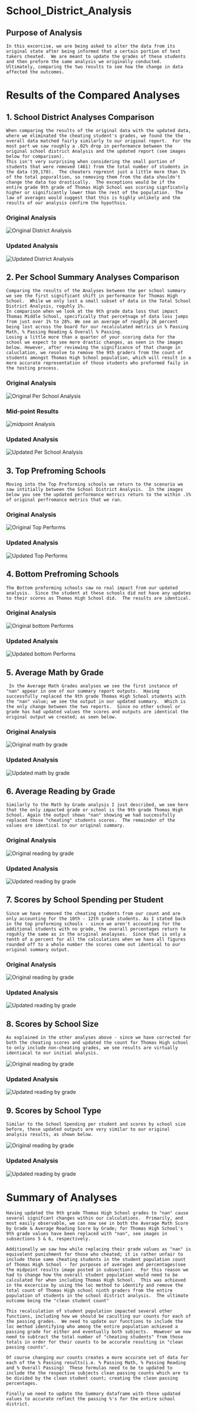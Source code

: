 # School_District_Analysis

## Purpose of Analysis
    In this excercise, we are being asked to alter the data from its original state after being informed that a certain portion of test takers cheated.  We are meant to update the grades of these students and then preform the same analysis we originally conducted. Ultimately, comparing the two results to see how the change in data affected the outcomes.

# Results of the Compared Analyses 

## 1. School District Analyses Comparison 
    When comparing the results of the original data with the updated data, where we eliminated the cheating student's grades, we found the the overall data matched fairly similarly to our original report.  For the most part we saw roughly a .02% drop in performance between the original school district Analysis and the updated report (see images below for comparison).  
    This isn't very surprising when considering the small portion of students that were removed (461) from the total number of students in the data (39,170).  The cheaters represnt just a little more than 1% of the total popuraltion, so removing them from the data shouldn't change the data too drastically.  The exceptions would be if the entire grade 9th grade of Thomas High School was scoring signficatnly higher or significantly lower than the rest of the population.  The law of averages would suggest that this is highly unlikely and the results of our analysis confirm the hypothsis. 

### Original Analysis
![Original District Analysis](https://github.com/Gkmb2390/School_District_Analysis/blob/main/Resources/original_district_summary.png)
### Updated Analysis
![Updated District Analysis](https://github.com/Gkmb2390/School_District_Analysis/blob/main/Resources/updated_district_summary.png)

## 2.  Per School Summary Analyses Comparison
    Comparing the results of the Analyses between the per school summary we see the first significant shift in performance for Thomas High School.  While we only lost a small subset of data in the Total School District Analysis, roguhly 1%. 
    In comparison when we look at the 9th grade data loss that impact Thomas Middle School, specifically that percetnage of data loss jumps from just over 1% to 28%. We see an average of roughly 26 percent being lost across the board for our recalculated metrics in % Passing Math, % Passing Reading & Overall % Passing.  
    Losing a little more than a quarter of your scoring data for the school we expect to see more drastic changes, as seen in the images below. However, after reviewing the significance of that change in caluclation, we resolve to remove the 9th graders from the count of students amongst Thomas High School population, which will result in a more accurate representation of those students who preformed faily in the testing process.   

### Original Analysis
![Original Per School Analysis](https://github.com/Gkmb2390/School_District_Analysis/blob/main/Resources/original_per_school_summary.png)

### Mid-point Results
![midpoint Analysis](https://github.com/Gkmb2390/School_District_Analysis/blob/main/Resources/Updated_per_school_summary_midpoint.png)

### Updated Analysis
![Updated Per School Analysis](https://github.com/Gkmb2390/School_District_Analysis/blob/main/Resources/Updated_per_school_summary.png)


## 3. Top Prefroming Schools
    Moving into the Top Preforming schools we return to the scenario we saw intitially between the School District Analysis.  In the images below you see the updated performance metrics return to the within .1% of original perfromance metrics that we ran.  


### Original Analysis
![Original Top Performs](https://github.com/Gkmb2390/School_District_Analysis/blob/main/Resources/original_top_preforming_schools.png)
### Updated Analysis
![Updated Top Performs](https://github.com/Gkmb2390/School_District_Analysis/blob/main/Resources/updated_top_preforming_schools.png)



## 4. Bottom Prefroming Schools
    The Bottom preforming schools saw no real impact from our updated analysis.  Since the student at these schools did not have any updates to their scores as Thomas High School did.  The results are identical. 
### Original Analysis
![Original bottom Performs](https://github.com/Gkmb2390/School_District_Analysis/blob/main/Resources/original_bottom_preforming_schools.png)
### Updated Analysis
![Updated bottom Performs](https://github.com/Gkmb2390/School_District_Analysis/blob/main/Resources/updated_bottom_preforming_schools.png)

## 5. Average Math by Grade
     In the Average Math Grades analyses we see the first instance of "nan" appear in one of our summary report outputs.  Having successfully replaced the 9th grade Thomas High School students with the "nan" value; we see the output in our updated summary.  Which is the only change between the two reports.  Since no other school or grade has had updated values the scores and outputs are identical the original output we created; as seen below.
### Original Analysis
![Original math by grade](https://github.com/Gkmb2390/School_District_Analysis/blob/main/Resources/original_math_by_grade.png)
### Updated Analysis
![Updated math by grade](https://github.com/Gkmb2390/School_District_Analysis/blob/main/Resources/updated_math_by_grade.png)

## 6. Average Reading by Grade
    Similarly to the Math by Grade analysis I just described, we see here that the only impacted grade or school is the 9th grade Thomas High School. Again the output shows "nan" showing we had successfully replaced those "cheating" students scores.  The remainder of the values are identical to our original summary. 
### Original Analysis
![Original reading by grade](https://github.com/Gkmb2390/School_District_Analysis/blob/main/Resources/original_reading_by_grade.png)
### Updated Analysis
![Updated reading by grade](https://github.com/Gkmb2390/School_District_Analysis/blob/main/Resources/updated_reading_by_grade.png)

## 7. Scores by School Spending per Student
    Since we have removed the cheating students from our count and are only accounting for the 10th - 12th grade students. As I stated back in the top preforming schools - since we aren't accounting for the additional students with no grade, the overall percentages return to roguhly the same as in the original analayses.  Since that is only a tenth of a percent for all the calculations when we have all figures rounded off to a whole number the scores come out identical to our original summary output. 

### Original Analysis
![Original reading by grade](https://github.com/Gkmb2390/School_District_Analysis/blob/main/Resources/original_school_spending_ranges_per_student.png)
### Updated Analysis
![Updated reading by grade](https://github.com/Gkmb2390/School_District_Analysis/blob/main/Resources/updated_school_spending_ranges_per_student.png)

## 8. Scores by School Size
    As explained in the other analyses above - since we have corrected for both the cheating scores and updated the count for Thomas High school to only include non-cheating grades, we see results are virtually identiacal to our initial analysis. 
![Original reading by grade](https://github.com/Gkmb2390/School_District_Analysis/blob/main/Resources/original_school_size_summary.png)
### Updated Analysis
![Updated reading by grade](https://github.com/Gkmb2390/School_District_Analysis/blob/main/Resources/updated_school_size_summary.png)

## 9. Scores by School Type
    Similar to the School Spending per student and scores by school size before, these updated outputs are very similar to our original analysis results, as shown below. 
![Original reading by grade](https://github.com/Gkmb2390/School_District_Analysis/blob/main/Resources/original_school_type_summary.png)
### Updated Analysis
![Updated reading by grade](https://github.com/Gkmb2390/School_District_Analysis/blob/main/Resources/updated_school_type_summary.png)



# Summary of Analyses

    Having updated the 9th grade Thomas High School grades to "nan" cause several signifcant changes within our calculations.  Primarily, and most easily observable, we can now see in both the Average Math Score by Grade & Average Reading Score by Grade; for Thomas High School's 9th grade values have been replaced with "nan", see images in subsections 5 & 6, respectively.  
    
    Additionally we saw how while replacing their grade values as "nan" is equivalent punishment for those who cheated; it is rather unfair to include those same cheating students in the student population count of Thomas High School - for purposes of averages and percentages(see the midpoint results image posted in subsection).  For this reason we had to change how the overall student population would need to be calculated for when including Thomas High School.  This was achieved in the excercise by using the loc method to identify and remove the total count of Thomas High school ninth graders from the entire population of students in the school district analysis.  The ultimate outcome being the "clean student count"   
    
    This recalculation of student population impacted several other functions, including how we should be caculting our counts for each of the passing grades.  We need to update our functions to include the loc method identifying who among the entire population achieved a passing grade for either and eventually both subjects.  However we now need to subtract the total number of "cheating students" from those totals in order for their counts to be accurate resulting in "clean passing counts". 

    Of course changing our counts creates a more accurate set of data for each of the % Passing results(i.e. % Passing Math, % Passing Reading and % Overall Passing)  These formulas need to be to updated to include the the respective subjects clean passing counts which are to be divided by the clean student count; creating the clean passing percentages.  

    Finally we need to update the Summary dataframe with these updated values to accurate reflect the passing %'s for the entire school district. 

